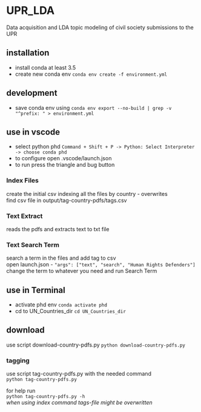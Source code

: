 # UPR_LDA

Data acquisition and LDA topic modeling of civil society submissions to the UPR

## installation

- install conda at least 3.5
- create new conda env
  `conda env create -f environment.yml`  

## development

- save conda env using `conda env export --no-build | grep -v "^prefix: " > environment.yml`

## use in vscode

- select python phd
  `Command + Shift + P -> Python: Select Interpreter -> choose conda phd`
- to configure open .vscode/launch.json
- to run press the triangle and bug button

### Index Files

create the initial csv indexing all the files by country - overwrites  
find csv file in output/tag-country-pdfs/tags.csv

### Text Extract

reads the pdfs and extracts text to txt file

### Text Search Term

search a term in the files and add tag to csv  
open launch.json - `"args": ["text", "search", "Human Rights Defenders"]`
change the term to whatever you need and run Search Term

## use in Terminal

- activate phd env
  `conda activate phd`
- cd to UN_Countries_dir
  `cd UN_Countries_dir`

## download

use script download-country-pdfs.py
  `python download-country-pdfs.py`

### tagging

use script tag-country-pdfs.py with the needed command  
`python tag-country-pdfs.py`  

for help run  
`python tag-country-pdfs.py -h`  
*when using index command tags-file might be overwritten*
